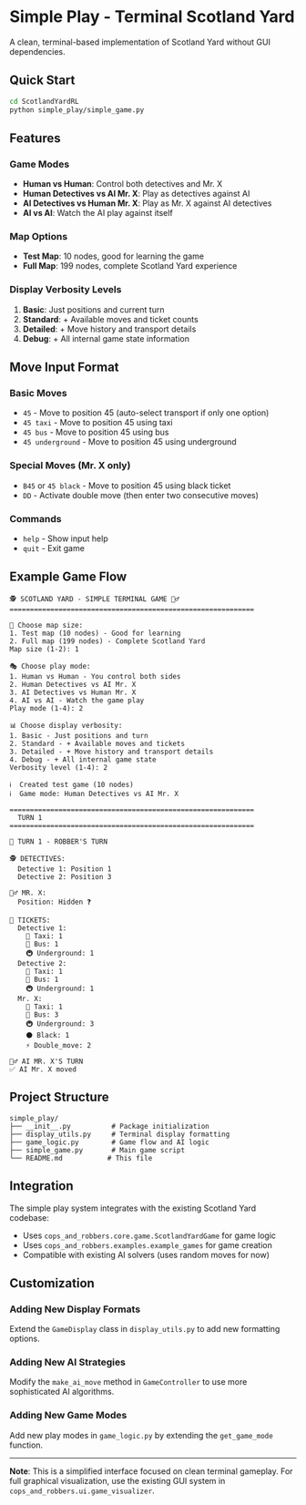 # Simple Play - Terminal Scotland Yard

A clean, terminal-based implementation of Scotland Yard without GUI dependencies.

## Quick Start

```bash
cd ScotlandYardRL
python simple_play/simple_game.py
```

## Features

### Game Modes
- **Human vs Human**: Control both detectives and Mr. X
- **Human Detectives vs AI Mr. X**: Play as detectives against AI
- **AI Detectives vs Human Mr. X**: Play as Mr. X against AI detectives
- **AI vs AI**: Watch the AI play against itself

### Map Options
- **Test Map**: 10 nodes, good for learning the game
- **Full Map**: 199 nodes, complete Scotland Yard experience

### Display Verbosity Levels
1. **Basic**: Just positions and current turn
2. **Standard**: + Available moves and ticket counts
3. **Detailed**: + Move history and transport details
4. **Debug**: + All internal game state information

## Move Input Format

### Basic Moves
- `45` - Move to position 45 (auto-select transport if only one option)
- `45 taxi` - Move to position 45 using taxi
- `45 bus` - Move to position 45 using bus
- `45 underground` - Move to position 45 using underground

### Special Moves (Mr. X only)
- `B45` or `45 black` - Move to position 45 using black ticket
- `DD` - Activate double move (then enter two consecutive moves)

### Commands
- `help` - Show input help
- `quit` - Exit game

## Example Game Flow

```
🕵️ SCOTLAND YARD - SIMPLE TERMINAL GAME 🕵️‍♂️
============================================================

📍 Choose map size:
1. Test map (10 nodes) - Good for learning
2. Full map (199 nodes) - Complete Scotland Yard
Map size (1-2): 1

🎭 Choose play mode:
1. Human vs Human - You control both sides
2. Human Detectives vs AI Mr. X
3. AI Detectives vs Human Mr. X
4. AI vs AI - Watch the game play
Play mode (1-4): 2

📊 Choose display verbosity:
1. Basic - Just positions and turn
2. Standard - + Available moves and tickets
3. Detailed - + Move history and transport details
4. Debug - + All internal game state
Verbosity level (1-4): 2

ℹ️  Created test game (10 nodes)
ℹ️  Game mode: Human Detectives vs AI Mr. X

============================================================
  TURN 1
============================================================

🎯 TURN 1 - ROBBER'S TURN

🕵️ DETECTIVES:
  Detective 1: Position 1
  Detective 2: Position 3

🕵️‍♂️ MR. X:
  Position: Hidden ❓

🎫 TICKETS:
  Detective 1:
    🚕 Taxi: 1
    🚌 Bus: 1
    🚇 Underground: 1
  Detective 2:
    🚕 Taxi: 1
    🚌 Bus: 1
    🚇 Underground: 1
  Mr. X:
    🚕 Taxi: 1
    🚌 Bus: 3
    🚇 Underground: 3
    ⚫ Black: 1
    ⚡ Double_move: 2

🕵️‍♂️ AI MR. X'S TURN
✅ AI Mr. X moved
```

## Project Structure

```
simple_play/
├── __init__.py          # Package initialization
├── display_utils.py     # Terminal display formatting
├── game_logic.py        # Game flow and AI logic
├── simple_game.py       # Main game script
└── README.md           # This file
```

## Integration

The simple play system integrates with the existing Scotland Yard codebase:

- Uses `cops_and_robbers.core.game.ScotlandYardGame` for game logic
- Uses `cops_and_robbers.examples.example_games` for game creation
- Compatible with existing AI solvers (uses random moves for now)

## Customization

### Adding New Display Formats
Extend the `GameDisplay` class in `display_utils.py` to add new formatting options.

### Adding New AI Strategies
Modify the `make_ai_move` method in `GameController` to use more sophisticated AI algorithms.

### Adding New Game Modes
Add new play modes in `game_logic.py` by extending the `get_game_mode` function.

---

**Note**: This is a simplified interface focused on clean terminal gameplay. For full graphical visualization, use the existing GUI system in `cops_and_robbers.ui.game_visualizer`.
